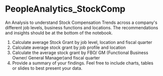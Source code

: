 # PeopleAnalytics_StockComp
An Analysis to understand Stock Compensation Trends across a company's different job levels, business functions and locations. The recommendations and insights should be at the bottom of the notebook.


1. Calculate average Stock Grant by job level, location and fiscal quarter
2. Calculate average stock grant by job profile and location
3. Calculate the average stock grant by FBO/ GM (Functional Business Owner/ General Manager)and fiscal quarter	
4. Provide a summary of your findings. Feel free to include charts, tables or slides to best present your data. 							
